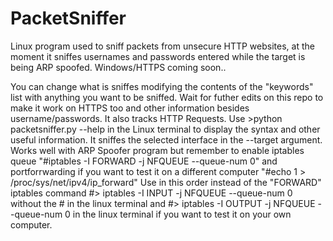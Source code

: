 # PacketSniffer
Linux program used to sniff packets from unsecure HTTP websites, at the moment it sniffes usernames and passwords entered while the target is being ARP spoofed.
Windows/HTTPS coming soon..

You can change what is sniffes modifying the contents of the "keywords" list with anything you want to be sniffed.
Wait for futher edits on this repo to make it work on HTTPS too and other information besides username/passwords. It also tracks HTTP Requests.
Use >python packetsniffer.py --help   in the Linux terminal to display the syntax and other useful information.
It sniffes the selected interface in the --target argument. Works well with ARP Spoofer program but remember to enable iptables queue "#iptables -I FORWARD -j NFQUEUE --queue-num 0" and portforrwarding if you want to test it on a different computer  "#echo 1 > /proc/sys/net/ipv4/ip_forward"
Use in this order instead of the "FORWARD" iptables command
#> iptables -I INPUT -j NFQUEUE --queue-num 0    without the # in the linux terminal and #> iptables -I OUTPUT -j NFQUEUE --queue-num 0 in the linux terminal if you want to 
test it on your own computer.
